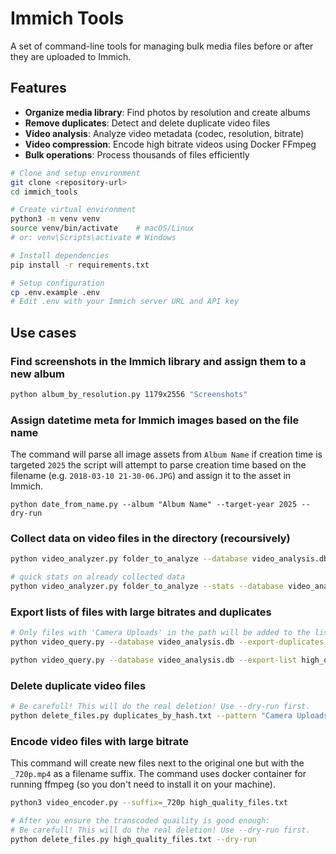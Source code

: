 # Immich Tools

A set of command-line tools for managing bulk media files before or after they are uploaded to Immich.

## Features

- **Organize media library**: Find photos by resolution and create albums
- **Remove duplicates**: Detect and delete duplicate video files  
- **Video analysis**: Analyze video metadata (codec, resolution, bitrate)
- **Video compression**: Encode high bitrate videos using Docker FFmpeg
- **Bulk operations**: Process thousands of files efficiently

```bash
# Clone and setup environment
git clone <repository-url>
cd immich_tools

# Create virtual environment
python3 -m venv venv
source venv/bin/activate    # macOS/Linux
# or: venv\Scripts\activate # Windows

# Install dependencies
pip install -r requirements.txt

# Setup configuration
cp .env.example .env
# Edit .env with your Immich server URL and API key
```

## Use cases

### Find screenshots in the Immich library and assign them to a new album
```bash
python album_by_resolution.py 1179x2556 "Screenshots"
```

### Assign datetime meta for Immich images based on the file name
The command will parse all image assets from `Album Name` if creation time is targeted `2025` the script will attempt to parse creation time based on the filename (e.g. `2018-03-10 21-30-06.JPG`) and assign it to the asset in Immich.
```
python date_from_name.py --album "Album Name" --target-year 2025 --dry-run
```

### Collect data on video files in the directory (recoursively)
```bash
python video_analyzer.py folder_to_analyze --database video_analysis.db --workers 16

# quick stats on already collected data
python video_analyzer.py folder_to_analyze --stats --database video_analysis.db
```

### Export lists of files with large bitrates and duplicates

```bash
# Only files with 'Camera Uploads' in the path will be added to the list for deletion.
python video_query.py --database video_analysis.db --export-duplicates duplicates_by_hash.txt --export-pattern 'Camera Uploads'

python video_query.py --database video_analysis.db --export-list high_quality_files.txt --export-min-bitrate 15 --export-min-size 50
```


### Delete duplicate video files
```bash
# Be carefull! This will do the real deletion! Use --dry-run first.
python delete_files.py duplicates_by_hash.txt --pattern "Camera Uploads" --dry-run
```


### Encode video files with large bitrate
This command will create new files next to the original one but with the `_720p.mp4` as a filename suffix. The command uses docker container for running ffmpeg (so you don't need to install it on your machine).

```bash
python3 video_encoder.py --suffix=_720p high_quality_files.txt

# After you ensure the transcoded quaility is good enough:
# Be carefull! This will do the real deletion! Use --dry-run first.
python delete_files.py high_quality_files.txt --dry-run
```

